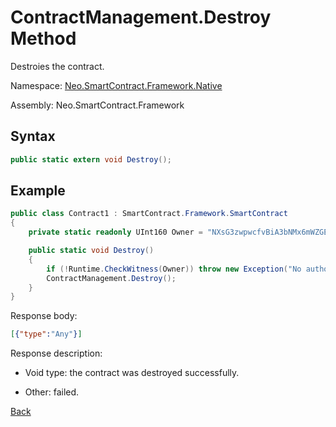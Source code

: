 # ContractManagement.Destroy Method

Destroies the contract.

Namespace: [Neo.SmartContract.Framework.Native](../index.md)

Assembly: Neo.SmartContract.Framework

## Syntax

```cs
public static extern void Destroy();
```

## Example

```cs
public class Contract1 : SmartContract.Framework.SmartContract
{
    private static readonly UInt160 Owner = "NXsG3zwpwcfvBiA3bNMx6mWZGEro9ZqTqM".ToScriptHash();

    public static void Destroy()
    {
        if (!Runtime.CheckWitness(Owner)) throw new Exception("No authorization.");
        ContractManagement.Destroy();
    }
}
```

Response body:

```json
[{"type":"Any"}]
```

Response description:

- Void type: the contract was destroyed successfully.

- Other: failed.

[Back](index.md)

